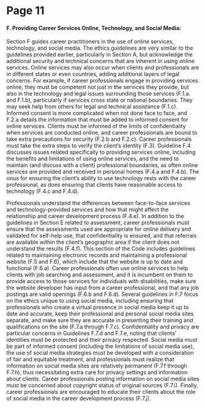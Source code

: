 # Page 11

#### F. Providing Career Services Online, Technology, and Social Media:

Section F guides career practitioners in the use of online services, technology, and social media. The ethics guidelines are very similar to the guidelines provided earlier, particularly in Section A, but acknowledge the additional security and technical concerns that are inherent in using online services. Online services may also occur when clients and professionals are in different states or even countries, adding additional layers of legal concerns. For example, if career professionals engage in providing services online, they must be competent not just in the services they provide, but also in the technology and legal issues surrounding those services (F.1.a. and F.1.b), particularly if services cross state or national boundaries. They may seek help from others for legal and technical assistance (F.1.c). Informed consent is more complicated when not done face to face, and F.2.a details the information that must be added to informed consent for online services. Clients must be informed of the limits of confidentiality when services are conducted online, and career professionals are bound to take extra precautions for security (F.2.b and F.2.c). Career professionals must take the extra steps to verify the client’s identity (F.3). Guideline F.4 discusses issues related specifically to providing services online, including the benefits and limitations of using online services, and the need to maintain (and discuss with a client) professional boundaries, as often online services are provided and received in personal homes (F.4.a and F.4.b). The onus for ensuring the client’s ability to use technology rests with the career professional, as does ensuring that clients have reasonable access to technology (F.4.c and F.4.d).

Professionals understand the differences between face-to-face services and technology-provided services and how that might affect the relationship and career development process (F.4.e). In addition to the guidelines in Section E related to assessment, career professionals must ensure that the assessments used are appropriate for online delivery and validated for self-help use, that confidentiality is ensured, and that referrals are available within the client’s geographic area if the client does not understand the results (F.4.f). This section of the Code includes guidelines related to maintaining electronic records and maintaining a professional website (F.5 and F.6), which include that the website is up to date and functional (F.6.a). Career professionals often use online services to help clients with job searching and assessment, and it is incumbent on them to provide access to those services for individuals with disabilities, make sure the website developer has input from a career professional, and that any job postings are valid openings (F.6.b and F.6.d). Several guidelines in F.7 focus on the ethics unique to using social media, including ensuring that professionals who create a virtual presence in social media keep it up to date and accurate, keep their professional and personal social media sites separate, and make sure they are accurate in presenting their training and qualifications on the site (F.7.a through F.7.c). Confidentiality and privacy are particular concerns in Guidelines F.7.d and F.7.e, noting that clients’ identities must be protected and their privacy respected. Social media must be part of informed consent (including the limitations of social media use), the use of social media strategies must be developed with a consideration of fair and equitable treatment, and professionals must realize that information on social media sites are relatively permanent (F.7.f through F.7.h), thus necessitating extra care for privacy settings and information about clients. Career professionals posting information on social media sites must be concerned about copyright status of original sources (F.7.i). Finally, career professionals are encouraged to educate their clients about the role of social media in the career development process (F.7.j).
